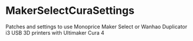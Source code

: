 # MakerSelectCuraSettings
Patches and settings to use Monoprice Maker Select or Wanhao Duplicator i3 USB 3D printers with Ultimaker Cura 4
